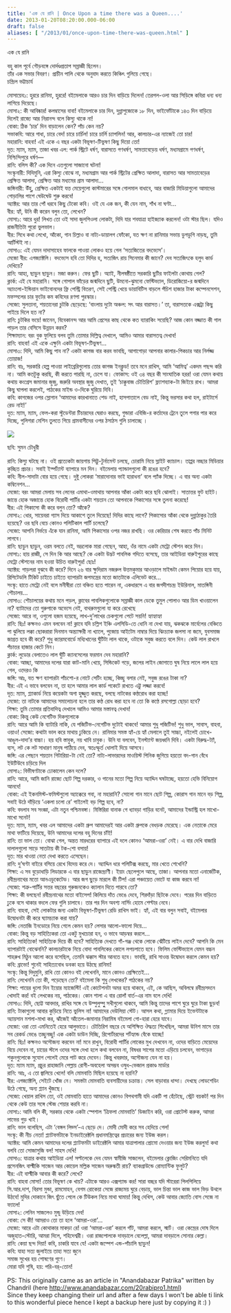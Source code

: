 ```yaml
---
title: 'এক যে রানি | Once Upon a time there was a Queen....'
date: 2013-01-20T08:20:00.000-06:00
draft: false
aliases: [ "/2013/01/once-upon-time-there-was-queen.html" ]
---
```


এক যে রানি

বহু কাল পূর্বে গৌড়বঙ্গে দোর্দণ্ডপ্রতাপ সম্রাজ্ঞী ছিলেন।  
তাঁর এক সভার বিবরণ। প্রাচীন পালি থেকে অনুবাদ করতে কিঞ্চিৎ গুলিয়ে গেছে।  
চন্দ্রিল ভট্টাচার্য

  

মোসায়েব১: হুররে রানিমা, হুররে! বইমেলাকে আরও চার দিন বাড়িয়ে দিলেন! তেরপল-ওলা আর সিড়িঙ্গে কবিরা ধন্য ধন্য লাগিয়ে দিয়েছে।  
মোসা২: কী আবিষ্কার! কলম্বাসের বাবা! বইমেলাকে চার দিন, দুগ্গাপুজোকে ১৮ দিন, ভাইফোঁটাকে ১৪৩ দিন বাড়িয়ে দিলেই রাজ্যে আর নিরানন্দ বলে কিস্যু থাকে না!  
বোকা: ঠিক ‘চার’ দিন বাড়ালেন কেন? পাঁচ কেন নয়?  
সভাকবি: আরে গাধা, চারে বেদ! চারে চার্চিল! চারে চার্লি চ্যাপলিন! আর, কালচার-এর ন্যাজেই তো চার!  
মহারানি: বাহবা! এই একে এ বছর একটা বিভূষণ-টিভুষণ কিছু দিয়ো তো!  
দূত: ম্যাম, ম্যাম, তাজা খবর এল: পার্ক স্ট্রিটে ধর্ষণ, বারাসতে গণধর্ষণ, সামতাবেড়েয় ধর্ষণ, মধ্যমগ্রামে গণধর্ষণ, নিশ্চিন্দিপুরে ধর্ষণ—  
রানি: বলিস কী? এক দিনে এতগুলো সাজানো ঘটনা!  
সংস্কৃনারী: দিদিমুনি, এরা কিস্যু বোঝে না, মধ্যমগ্রাম আর পার্ক স্ট্রিটের প্রেক্ষিত আলাদা, বারাসত আর সামতাবেড়ের প্রেক্ষিত আলাদা, প্রেক্ষিত আর মধ্যমের গ্রাম আলাদা...  
জঙ্গিনারী: উঁহু, প্রেক্ষিত একটাই যত্ত মেয়েগুলো কাস্টমারের সঙ্গে গোলমাল বাধাবে, আর বাজারি মিডিয়াগুলো আমাদের গোড়ালির পাশে ঘেউঘেউ শুরু করবে!  
অ্যাক্টর: আর তার পোঁ ধরবে কিছু টেকো কবি। ওই যে এক জন, কী যেন নাম, শাঁখ না ঘণ্টা...  
বীর: হ্যাঁ, উনি কী করেন বলুন তো, লেখেন?  
মোসা১: আরে ধুর! লিখত তো ওই সাদা জুলপিওলা লোকটা, দিদি যার শবযাত্রা হাইজ্যাক করলেন! ওটা স্টার ছিল। যদিও রাজনীতিটা পুরো ভুলভাল।  
বীর: সিধে কথা লেখো, আঁকো, গান চিল্লাও বা নাট্য-ডায়ালগ ফোঁকো, যত ক্ষণ না রানিমার সভায় ডুগডুগি নাড়ছ, তুমি আর্টিস্টই না।  
মোসা৩: এই যেমন দাদাসাহেব ফালকে পাওয়া লোকও হয়ে গেল ‘সত্যজিতের বদভ্যেস’।  
মেজো বীর: এগজ্যাক্টলি। বদভ্যেস হবি তো দিদির হ, সত্যজিৎ রায় সিনেমার কী জানে? দেব সত্যজিৎকে হলুদ কার্ড দেখিয়ে?  
রানি: আহা, ছাড়ুন ছাড়ুন। মজা করুন। ফের ছুটি। অ্যাই, নীলষষ্ঠীতে সরকারি ছুটির ফাইলটা কোথায় গেল?  
ক্লার্ক: এই যে মহারানি। সঙ্গে গোপাল ভাঁড়ের জন্মদিনে ছুটি, উমনো-ঝুমনো ফেস্টিভ্যাল, ডিরোজিয়ো-র জন্মদিনে অ্যাংলো-ইন্ডিয়ান ভাইবোনদের ফ্রি পেস্ট্রি বিতরণ, সেই পেস্ট্রি খেয়ে ডায়াবিটিস বাড়লে পঁচিশ হাজার টাকা কম্পেনসেশন, মফস্সলের চার ফুটের কম কবিদের রণপা পুরস্কার।  
সেজো: সুলতানা, শয়তানেরা চুটকি ছেড়েছে: ‘বাংলায় দুটো অঞ্চল: সৎ আর বারাসত।’ তা, বারাসতকে এক্সট্রা কিছু পাইয়ে দিলে হত না?  
রানি: চুটকির ভয়ে! জানেন, বিবেকানন্দ আর আমি প্রেসের কাছ থেকে কত ব্যারাকিং সয়েছি? আজ কোন বজ্জাত কী গাল পাড়ল তার বেসিসে উন্নয়ন করব?  
শিক্ষাম্যান: বরং বুক ফুলিয়ে বলব তুমি তোমার দিল্লিত্ব দেখালে, আমিও আমার বারাসতত্ব দেখাব!  
রানি: বাহবা! এই একে এক্ষুনি একটা বিভূষণ-টিভুষণ...  
মোসা৩: দিদি, আমি কিছু পাব না? একটা কাগজ বার করব ভাবছি, আগাগোড়া আপনার কালার-পিকচার আর নির্লজ্জ তোয়াজ!  
রানি: বাঃ, সরকারি হেল্প পাওয়া লাইব্রেরিগুলোয় তোর কাগজ ইনক্লুড! তবে মনে রাখিস, আমি ‘আমিত্ব’ একদম পছন্দ করি না। আমি কতটুকু করছি, কী করতে পারছি না, চেপে যা। ফোকাস: ওই ৩৪ বছর কী সাংঘাতিক হরর! ওরা যেমন কথায় কথায় কংগ্রেস জমানার জুজু, জরুরি অবস্থার জুজু দেখাত, তুই ‘চাক্কুবাজ চৌতিরিশ’ ফ্ল্যাশব্যাক-টা জিইয়ে রাখ। আমরা কিছু ঘাপলা করলেই, পাঠকের মাইন্ড ও-দিকে ঘুরিয়ে দিবি।  
কবি: কাগজের ওপর স্লোগান ‘আমাদের কারখানাতে শেড নাই, হাসপাতালে বেড নাই, কিন্তু ভরসার কথা হল, রাইটার্সে রেড নাই!’  
দূত: ম্যাম, ম্যাম, ফেল-করা স্টুডেন্টরা টিচারদের ঘেরাও করছে, গুন্ডারা এবিজি-র কর্তাদের ট্রেনে তুলে পগার পার করে দিচ্ছে, পুলিশরা মেশিন তুলতে গিয়ে গ্রামবাসীদের ওপর ঠসাঠস গুলি চালাচ্ছে ।

![](http://www.anandabazar.com/20rabipro1.jpg)

ছবি: সুমন চৌধুরী

রানি: কিস্যু ঘটছে না। ওই প্রত্যেকটা জায়গায় পিট্টু-টুর্নামেন্ট চলছে, চোরামি নিয়ে স্লাইট ক্যাচাল। তাপ্পর নচ্ছার মিডিয়ার কুচ্ছিত প্রচার। সবাই ইম্পর্ট্যান্ট ব্যাপারে মন দিন। বইমেলায় প্যান্ডালগুলো কী রঙের হবে?  
কবি: নীল-সাদাটা বোর হয়ে গেছে। দুষ্টু লোকরা ‘মারাদোনার ভাই হারাধনা’ বলে প্যাঁক দিচ্ছে। এ বার অন্য একটা কম্বিনেশন...  
মেজো: বরং আমরা মেলায় সব লেনের এমাথা-ওমাথায় আপনার আঁকা একটা করে ছবি ঝোলাই। সাতাত্তর ফুট হাইট। জান্তে হোক অজান্তে হোক বিরোধী পার্টির একটা শয়তান তো আপনাকে পিকাসোর সঙ্গে তুলনা করেছে!  
বীর: এই পিকাসো কী করে বলুন তো? আঁকে?  
মোসা২: ধোর, সায়েবরা গ্যাস দিয়ে আকাশে তুলে দিয়েছে! দিদির কাছে লাগে? পিকাসোর আঁকা থেকে দুগ্গাঠাকুর তৈরি হয়েছে? ওর ছবি বেচে কোনও পলিটিকাল পার্টি চলেছে?  
সেজো: আপনি নির্ভয়ে এঁকে যান রানিমা, আমি পিকাসোর ওপর নজর রাখছি। ওর কেরিয়ার শেষ করতে পাঁচ মিনিট লাগবে।  
রানি: ছাড়ুন ছাড়ুন, ওরম বলতে নেই, ভদ্রলোক মারা গেছেন, আহা, ওঁর নামে একটা মেট্রো স্টেশন করে দিন।  
মোসা১: হায় রাজ্ঞী, সে দিন কি আর আছে? কে একটা উদ্ভট পাবলিক গদিতে বসেছে, তার আইডিয়া বারুইপুরের কাছে মেট্রো স্টেশনের নাম হওয়া উচিত বারুইপুর! ছোঃ!  
অ্যাক্টর: গাড়লরা বুঝবে কী করে? দিনে ২৬ বার ক্ষুদিরাম নজরুল উত্তমকুমার আওড়ালে মাইন্ডটা কেমন পিয়োর হয়ে যায়, রিপিটেডলি টিকিট চাইতে চাইতে ব্যাপারটা জপমন্ত্রের মতো জাতটাকে এলিভেট করে...  
সংস্কৃ: হাতে মেট্রো নেই বলে মনীষীরা তো বঞ্চিত হতে পারেন না, একধারসে এ বার জগদীশচন্দ্র ইউরিনাল, মাতঙ্গিনী শৌচালয়...  
মোসা৩: শৌচালয়ের কথায় মনে পড়ল, ক্লাবের পাবলিকগুলোকে সম্রাজ্ঞী কাল ডেকে তুমুল পোলাও আর ডিম খাওয়ালেন না? ব্যাটাদের তো গুরুপাকে অভ্যেস নেই, বাথরুমগুলো যা করে রেখেছে  
সেজো: আরে না, ওগুলো হজম হয়েছে, লাখ-দু’লাখের চেকগুলো পেটে সয়নি! হ্যাহ্যাহ্যা  
রানি: ছিঃ! কক্ষনও এমন বলবেন না! ক্লাবে যদি চল্লিশ ইঞ্চি এলসিডি-তে ধোনি না দেখা যায়, ঝকঝকে মার্বেলের বেঞ্চিতে পা ঝুলিয়ে লক্কা ছোকরারা দিনমান অন্ত্যাক্ষরী না খ্যালে, পুজোয় আইটেম নাম্বার দিয়ে ঝিংচ্যাক জলসা না জমে, যুবসমাজ জাগ্রত হবে কী করে? শুধু ক্যারমবোর্ডে মধ্যিখানের ঘুঁটিটা লাল থাকে, ওটাকে সবুজ করতে বলে দিন। কেউ লাল রাখলে পঁচাত্তর হাজার কেটে নিন।  
ক্লার্ক: লুডোর বেলাতেও লাল ঘুঁটি ক্যানসেলের ফরমান দেব মহারানি?  
বোকা: আচ্ছা, আমাদের দলের যারা কাট-মানি খেয়ে, সিন্ডিকেট গড়ে, জলের লাইন জোগাতে ঘুষ নিয়ে লালে লাল হয়ে গেল, ওদেরও কি  
জঙ্গি: আঃ, যত ক্ষণ ব্যাপারটা পাঁচশো-র নোটে সেটিং হচ্ছে, কিচ্ছু বলার নেই, সবুজ রঙের টাকা না?  
বীর: এই এ ভাবে বলবেন না, তা হলে আমার লাল কার্ড পকেটে রাখতে এট্টু লজ্জা করবে!  
দূত: ম্যাম, প্ল্যাকার্ড নিয়ে কয়েকটা অগা হুজ্জুত করছে, বলছে নাটকের কণ্ঠরোধ করা হচ্ছে!  
মেজো: তা নাটকে আমাদের সমালোচনা হলে তার কণ্ঠ রোধ করা হবে না তো কি কণ্ঠে রসগোল্লা ছোড়া হবে?  
শিক্ষা: তুমি তোমার প্রতিবাদিত্ব দেখালে আমিও আমার মস্তানত্ব দেখাব!  
বোকা: কিন্তু কেউ নেগেটিভ দিকগুলোকে  
রানি: আরে আমি কি ব্যাটারি নাকি, যে পজিটিভ-নেগেটিভ দুটোই থাকবে! আমার শুধু পজিটিভ! শুধু ভাল, সাবাস, বাহবা, ওয়াও! সেজো: কথাটা ভাল করে মাথায় ঢুকিয়ে নে। রানিমার সমস্ত হ্যাঁ-য়ে হ্যাঁ মেলালে তুই সাচ্চা, নইলেই চোখে-আঙুল-দাদা’র বাচ্চা। হয় হবি স্তাবুক, নয় খাবি চাবুক। উনি যা বলবেন, ইনস্ট্যান্ট জয়ধ্বনি দিবি। একটা বিরুদ্ধ-ট্যাঁ, ব্যস, লট কে লট সাধারণ মানুষ পাঠিয়ে দেব, স্বতঃস্ফূর্ত ধোলাই দিয়ে আসবে।  
জঙ্গি: এর পেছনে শয়তান গিটারিয়া-টা নেই তো? নাট্য-লাভারদের মাওয়িস্ট পিনিক জুগিয়ে হয়তো বদ-গান বেঁধে ইউটিউবে চড়িয়ে দিল  
মোসা২: বিভীষণটাকে ঢোকালেন কেন দলে?  
রানি: আরে, আমি জানি রাজ্যে ছোট শিল্প দরকার, ও গানের মতো শিল্প নিয়ে অ্যাদ্দিন ঘষটাচ্ছে, হয়তো হেভি বিনিয়োগ আনবে!  
বোকা: এই ইকনমিস্ট-ফমিস্টগুলো অ্যাক্কেরে গবা, না মহারানি? সোলো গান মানে ছোট শিল্প, কোরাস গান মানে বড় শিল্প, সবাই উঠে দাঁড়িয়ে ‘একলা চলো রে’ গাইলেই বড় শিল্প হবে, না?  
কবি: বদলাব সব সংজ্ঞা, এটা নতুন পশ্চিমবঙ্গা। মিস্তিরিরা বানাক গে ধ্যাবড়া গাড়ির বনেট, আমাদের ইন্ডাস্ট্রি হল মাখো-মাখো সনেট!  
দূত: ম্যাম, ম্যাম, খবর এল আমাদের একটা গ্রুপ আমাদেরই আর একটা গ্রুপকে বেধড়ক মেরেছে। এক নেতাকে মেরে মাথা ফাটিয়ে দিয়েছে, উনি আমাদের দলের বহু দিনের চাঁই!  
রানি: তা ভাল তো। বোঝা গেল, অন্তত মারধরের ব্যাপারে এই দলে কোনও ‘আমরা-ওরা’ নেই। এ বার দেখি বাজারি দালালগুলো সাড়ে সাতটায় কী টক-শো বসায়!  
দূত: মার খাওয়া নেতা দেখা করতে এসেছেন।  
রানি: দু’ঘণ্টা বাইরে বসিয়ে রেখে বিদেয় করে দে। অ্যাদ্দিন ধরে পলিটিক্স করছে, মার খেতে শেখেনি?  
শিক্ষা: এ সব বুড়োধাড়ি লিডারকে এ বার ছাড়ুন রাজেন্দ্রাণী। ইয়াং ছেলেপুলে আছে, তাজা। আপনার মতো এনার্জেটিক, রবীন্দ্রনাথের মতো আনএডুকেটেড। আর জগ ছুড়ে মারলে কী টিপ! এরা পঞ্চায়েত ভোটে যা কাজ করবে না!  
সেজো: শত্রু-পার্টির সত্তর বছরের গুরুজনকেও ক্যালান দিতে পারবে তো?  
শিক্ষা: কী বলছেন! রবীন্দ্রনাথের মতো বাইসেপ! কিলিয়ে দাঁত ভেঙে দেবে, শিরদাঁড়া ছিটকে দেবে। পরের দিন বাড়িতে ঢুকে বসে থাকার বদলে ফের গুলি চালাবে। তার পর দিন অবশ্য নার্সিং হোমে শেল্টার নেবে।  
রানি: বাহবা, সেই লোকটার জন্য একটা বিভূষণ-টিভুষণ রেডি রাখিস ভাই। হ্যাঁ, এই বার বলুন সবাই, বইমেলার উদ্বোধনটা কী করে ঘ্যামচ্যাক করা যায়?  
জঙ্গি: নেতাজি ইনডোরে নিয়ে গেলে কেমন হয়? লেসার আলো-ফালো দিয়ে...  
বোকা: কিন্তু বড় সাহিত্যিকরা তো একটু মুখচোরা হন, ও ভাবে আড়ম্বর করলে...  
রানি: সাহিত্যিক! সাহিত্যিক দিয়ে কী হবে? সাহিত্যিক দেখতে গাঁ-গঞ্জ থেকে লোকে ঝেঁটিয়ে লাইন দেবে? আপনি কি মেন ব্যাপারটাই বোঝেননি? কালচারটাকে নিয়ে বোদা পাবলিকের কোলে লপচপাতে হবে। ফিলিম ফেস্টিভ্যালে যেমন বচ্চন শাহরুখ মিঠুন আলো করে বসেছিল, তেমনি ঝক্কাস স্টার আনতে হবে। ভাবছি, রাখি সাওন্ত উদ্বোধন করলে কেমন হয়?  
কবি: ব্রাভো! শুনেই সাহিত্যবোধ ডবকা হয়ে উঠছে রানিমা!  
সংস্কৃ: কিন্তু দিদুমুনি, রাখি তো কোনও বই লেখেননি, মানে কোনও প্রেক্ষিতেই...  
রানি: লেখেননি তো কী, পড়েছেন তো? বইমেলা কি শুধু লেখকের? পাঠকের নয়?  
শিক্ষা: পায়ের ধুলো দিন ইয়োর ম্যাজেস্টি! এই কোটেশনটা অমর হয়ে থাকবে, এই, কে আছিস, অবিলম্বে রবীন্দ্রসদনে খোদাই কর! বই লেখকের নয়, পাঠকের। কোন শালা এ বার রোলাঁ বার্ত-এর নাম বলে দেখি!  
মোসা৩: দিদি, ছোট্ট আবদার, রাখির সঙ্গে যে উম্পুলুম্পুু সখীগুলো থাকবে, আমি কিন্তু তাদের পাশে ঘুরে ঘুরে টাকা ছুড়ব!  
রানি: টাকাগুলো আবার কুড়িয়ে নিতে ভুলিস না! আমাদের দেউলিয়া স্টেট। আসল কথা, গ্ল্যামার দিয়ে ইভেন্টটাকে অ্যায়সান মশলা-মাখা কর, ঝাঁজেই আঁতেল-জমানার নিরামিষ বইমেলা গো-হারা হেরে যাবে।  
মেজো: ওরা তো এমনিতেই হেরে আলুভাতে। চৌতিরিশ বছরে যে অশিক্ষিত ঔদ্ধত্য শিখেছিল, আমরা উনিশ মাসে তার সব রেকর্ড ভেঙে তচ্ছুনচ্ছু! এক একটা ডাউন দিচ্ছি, রিপোর্টারদের শর্টহ্যান্ড বেঁকে যাচ্ছে!  
রানি: ছিঃ! কক্ষনও অসৌজন্য করবেন না! মনে রাখুন, বিরোধী পার্টির লোকের মুখ দেখবেন না, ওদের বাড়িতে মেয়েদের বিয়ে দেবেন না, চায়ের স্টলে ওদের সঙ্গে দেখা হলে কথা বলবেন না, বিষধর সাপের মতো এড়িয়ে চলবেন, ভাগাড়ের শকুনগুলোকে সুযোগ পেলেই মেরে পাট করে দেবেন। কিন্তু খবরদার, অসৌজন্য যেন না হয়।  
দূত: ম্যাম ম্যাম, প্রচুর রাহাজানি পেল্লায় রোগী-অবহেলা অসম্ভব ওষুধ-ভেজাল প্রকাণ্ড মার্ডার  
রানি: আঃ, এ তো জ্বালিয়ে খেলে! বলি মোমবাতি মিছিল হয়েছে না হয়নি?  
বীর: এগজ্যাক্টলি, সেইটে খোঁজ নে। সমস্তটা মোমবাতি ব্যবসায়ীদের চক্রান্ত। সেল বাড়াবার ধান্দা। দেখছে লোডশেডিং উঠে গেছে, অন্য প্ল্যান খুঁজছে।  
সেজো: খেয়াল রাখিস তো, ওই মোমবাতি হাতে আমাদের কোনও বিপথগামী যদি একটি পা হেঁটেছে, স্ট্রেট বয়কট! পর দিন থেকে কেউ তার সঙ্গে স্টেজ শেয়ার করবি না।  
মোসা১: আমি বলি কী, সরকার থেকে একটা স্পেশাল ‘ত্রিফলা মোমবাতি’ ডিজাইন করি, ওরা প্রোটেস্ট করুক, আমরা লাভের গুড় খাই।  
রানি: ভাল বলেছিস, এটা ‘বেঙ্গল লিড্স’-এ ছেড়ে দে। মোদী মোদী করে সব হেদিয়ে গেল!  
সংস্কৃ: কী নীচ নেতা! প্ল্যাটফর্মটাকে ইনডাইরেক্টলি প্রধানমন্ত্রিত্বের প্রচারের জন্য ইউজ করল।  
অ্যাক্টর: আমি কেমন আমাদের দলের প্ল্যাটফর্মটা ডাইরেক্টলি আমার যাত্রাপালার প্রোমো দেওয়ার জন্য ইউজ করলুম! কথা বলবি তো সোজাসুজি বল! সাহস দেখি!  
মোসা৩: যাত্রার কথায় আইডিয়া এল! সল্টলেকে দেব যেমন স্বামীজি সাজলেন, বইমেলার ক্লোজিং সেরিমনিতে যদি প্রসেনজিৎ বাল্মীকি সাজেন আর কোয়েল মল্লিক সাজেন অরুন্ধতী রায়? ব্যাকগ্রাউন্ডে রোম্যান্টিক ফুলুট?  
বীর: এই বাল্মীকি আবার কী করে? লেখে?  
রানি: বাহবা মোসা! তোর বিভূষণ কে খায়? এটাকে আরও এক্সপ্যান্ড কর! সারা বচ্ছর যদি স্টারেরা পিলপিলিয়ে সি.আর.দাশ, বিরসা মুন্ডা, রামমোহন, বেগম রোকেয়া সেজে রাজ্যময় ঘুরে বেড়ায়, ভাল চিন্তা ভাল কাজ ভাল ভিড় উথলে উঠবে! মুদির দোকানে জিৎ ছুঁতে পেলে কে টিউকল নিয়ে মাথা ঘামায়! কিন্তু দেখিস, কেউ আবার জ্যোতি বোস সেজে না ফ্যালে!  
মোসা২: লেনিন সাজলেও মুন্ডু উড়িয়ে দেব!  
বোকা: সে কী! আমরাও তো তা হলে ‘আমরা-ওরা’...  
মেজো: আরে এটা কোথাকার মাকড়া রে! ওরা ‘আমরা-ওরা’ করলে গাঁট, আমরা করলে, স্মার্ট। ওরা কেন্দ্রের দোষ দিলে অজুহাত-স্টোরি, আমরা দিলে, শহিদেশ্বরী। ওরা রাজ্যপালকে দাবড়ালে বেলেল্লা, আমরা দাবড়ালে সোনার কেল্লা।  
রানি: কেয়া ছন্দ দিয়া! কবি, চাকরি যাবে যে! একটা জম্পেশ এন্ড-পাঁচালি ছাড়ুন!  
কবি: যাহা সত্য জুলাইয়ে তাহা সত্য জুনে  
সমাজ সুখের হয় শোষণের গুণে।  
মোরা যদি শুষি, হয়: পরি-বর্-তোন!  
  
PS: This originally came as an article in "Anandabazar Patrika" written by Chandril (here http://www.anandabazar.com/20rabipro1.html)  
Since they keep changing their url and after a few days I won't be able ti link to this wonderful piece hence I kept a backup here just by copying it :) )